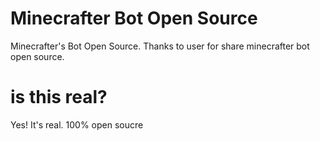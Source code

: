 # Minecrafter Bot Open Source
Minecrafter's Bot Open Source. Thanks to user for share minecrafter bot open source.

# is this real?
Yes! It's real. 100% open soucre
